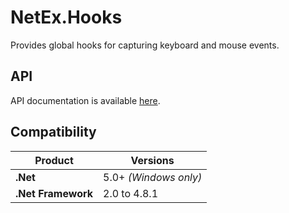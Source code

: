 # NetEx.Hooks

Provides global hooks for capturing keyboard and mouse events.

## API

API documentation is available [here](https://peckmore.github.io/NetEx).

## Compatibility

| Product                   | Versions              |
|---------------------------|-----------------------|
| **.Net**                  | 5.0+ *(Windows only)* |
| **.Net Framework**        | 2.0 to 4.8.1          |